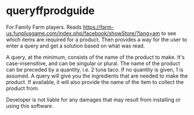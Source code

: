 # queryffprodguide

For Family Farm players. Reads https://farm-us.funplusgame.com/index.php/facebook/showStore/?lang=am to see which items are required for a 
product. Then provides a way for the user to enter a query and get a solution based on what was read.

A query, at the minimum, consists of the name of the product to make. It's case-insensitive, and can be singular or plural. The name of the
product can be preceded by a quantity, i.e. 2 tuna taco. If no quantity is given, 1 is assumed. A query will give you the ingredients that
are needed to make the product. If available, it will also provide the name of the item to collect the product from.

Developer is not liable for any damages that may result from installing or using this software.
